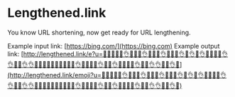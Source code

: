 # Lengthened.link
You know URL shortening, now get ready for URL lengthening.

Example input link: [https://bing.com/](https://bing.com)
Example output link: [http://lengthened.link/e?u=💯🔥🔥😂💯👌💯😂💯👌💯😂💯👌😂😂💯👌😂👌😂👌🔥🔥😂🔥👌👌😂🔥👌👌💯🔥😂🔥💯🔥🔥💯💯🔥👌🔥💯🔥💯👌😂🔥👌🔥💯🔥😂👌💯🔥👌👌💯🔥👌💯](http://lengthened.link/emoji?u=💯🔥🔥😂💯👌💯😂💯👌💯😂💯👌😂😂💯👌😂👌😂👌🔥🔥😂🔥👌👌😂🔥👌👌💯🔥😂🔥💯🔥🔥💯💯🔥👌🔥💯🔥💯👌😂🔥👌🔥💯🔥😂👌💯🔥👌👌💯🔥👌💯)
